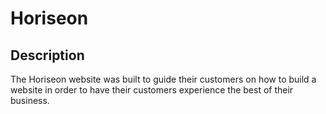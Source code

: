 # Horiseon

## Description

The Horiseon website was built to guide their customers on how to build a website in order to have their customers experience the best of their business.

